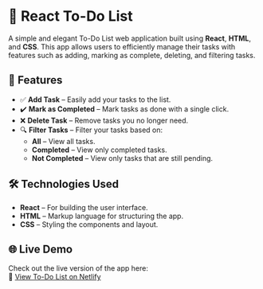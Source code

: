 # 📝 React To-Do List

A simple and elegant To-Do List web application built using **React**, **HTML**, and **CSS**. This app allows users to efficiently manage their tasks with features such as adding, marking as complete, deleting, and filtering tasks.

## 🚀 Features

- ✅ **Add Task** – Easily add your tasks to the list.
- ✔️ **Mark as Completed** – Mark tasks as done with a single click.
- ❌ **Delete Task** – Remove tasks you no longer need.
- 🔍 **Filter Tasks** – Filter your tasks based on:
  - **All** – View all tasks.
  - **Completed** – View only completed tasks.
  - **Not Completed** – View only tasks that are still pending.

## 🛠️ Technologies Used

- **React** – For building the user interface.
- **HTML** – Markup language for structuring the app.
- **CSS** – Styling the components and layout.

## 🌐 Live Demo

Check out the live version of the app here:  
🔗 [View To-Do List on Netlify](https://react-to-do-list11.netlify.app/)


